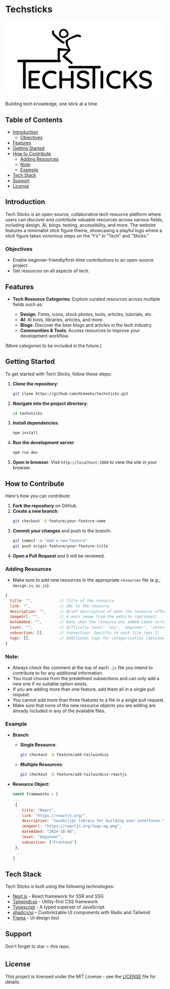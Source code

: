 # Techsticks

![techstick logo](/public/logo-lg.svg)

Building tech knowledge, one stick at a time

## Table of Contents

- [Introduction](#introduction)
  - [Objectives](#objectives)
- [Features](#features)
- [Getting Started](#getting-started)
- [How to Contribute](#how-to-contribute)
  - [Adding Resources](#adding-resources)
  - [Note](#note)
  - [Example](#example)
- [Tech Stack](#tech-stack)
- [Support](#support)
- [License](#license)

## Introduction

Tech Sticks is an open-source, collaborative tech resource platform where users can discover and contribute valuable resources across various fields, including design, AI, blogs, testing, accessibility, and more. The website features a minimalist stick figure theme, showcasing a playful logo where a stick figure takes victorious steps on the "t's" in "Tech" and "Sticks."

### Objectives

- Enable beginner-friendly/first-time contributions to an open-source project.
- Get resources on all aspects of tech.

## Features

- **Tech Resource Categories**: Explore curated resources across multiple fields such as:

  - **Design**: Fonts, icons, stock photos, tools, articles, tutorials, etc.
  - **AI**: AI tools, libraries, articles, and more.
  - **Blogs**: Discover the best blogs and articles in the tech industry.
  - **Communities & Tools**: Access resources to improve your development workflow.

(More categories to be included in the future.)

## Getting Started

To get started with Tech Sticks, follow these steps:

1. **Clone the repository**:
   ```bash
   git clone https://github.com/Hikmahx/techsticks.git
   ```
2. **Navigate into the project directory**:
   ```bash
   cd techsticks
   ```
3. **Install dependencies**:
   ```bash
   npm install
   ```
4. **Run the development server**:
   ```bash
   npm run dev
   ```
5. **Open in browser**:
   Visit `http://localhost:3000` to view the site in your browser.

## How to Contribute

Here's how you can contribute:

1. **Fork the repository** on GitHub.
2. **Create a new branch**:
   ```bash
   git checkout -b feature/your-feature-name
   ```
3. **Commit your changes** and push to the branch:
   ```bash
   git commit -m "Add a new feature"
   git push origin feature/your-feature-title
   ```
4. **Open a Pull Request** and it will be reviewed.

### Adding Resources

- Make sure to add new resources in the appropriate `resources` file (e.g., `design.js`, `ai.js`).

```js
{
  title: "",            // Title of the resource
  link: "",             // URL to the resource
  description: "",      // Brief description of what the resource offers (string)
  imageUrl: "",         // A main image from the website (optional)
  dateAdded: "",        // Date when the resource was added (date string)
  level: "",            // Difficulty level: 'any', 'beginner', 'intermediate', 'advanced'
  subsection: [],       // Subsection: Specific to each file (max 2)
  tags: [],             // Additional tags for categorization (optional, max 5)
}
```

### Note:

- Always check the comment at the top of each `.js` file you intend to contribute to for any additional information.
- You must choose from the predefined subsections and can only add a new one if no suitable option exists.
- If you are adding more than one feature, add them all in a single pull request.
- You cannot add more than three features to a file in a single pull request.
- Make sure that none of the new resource objects you are adding are already included in any of the available files.

### Example

- **Branch**:

  - **Single Resource**:

    ```bash
    git checkout -b feature/add-tailwindcss
    ```

  - **Multiple Resources**:

    ```bash
    git checkout -b feature/add-tailwindcss-reactjs
    ```

- **Resource Object**:

  ```js
  const frameworks = [
  ...
   {
      title: "React",
      link: "https://reactjs.org/",
      description: "JavaScript library for building user interfaces.",
      imageUrl: "https://reactjs.org/logo-og.png",
      dateAdded: "2024-10-08",
      level: "beginner",
      subsection: ["Frontend"],
   },
   ...
  ]
  ```

## Tech Stack

Tech Sticks is built using the following technologies:

- [Next.js](https://nextjs.org/) - React framework for SSR and SSG
- [Tailwindcss](https://tailwindcss.com/) - Utility-first CSS framework
- [Typescript](https://www.typescript.org/) - A typed superset of JavaScript
- [shadcn/ui](https://ui.shadcn.com/) – Customizable UI components with Radix and Tailwind
- [Figma](https://www.figma.com) - UI design tool

## Support

Don't forget to star ⭐️ this repo.

## License

This project is licensed under the MIT License - see the [LICENSE](/LICENSE) file for details.
